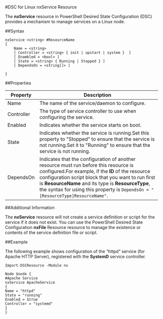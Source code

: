 #DSC for Linux nxService Resource

The **nxService** resource in PowerShell Desired State Configuration (DSC) provides a mechanism to manage services on a Linux node.

##Syntax

```
nxService <string> #ResourceName
{
    Name = <string>
    [ Controller = <string> { init | upstart | system }  ]
    [ Enambled = <bool> ]
    [ State = <string> { Running | Stopped } ]
    [ DependsOn = <string[]> ]

}
```

##Properties

| Property| Description|
|---|---|
| Name| The name of the service/daemon to configure.|
| Controller| The type of service controller to use when configuring the service.|
| Enabled| Indicates whether the service starts on boot.|
| State| Indicates whether the service is running.Set this property to "Stopped" to ensure that the service is not running.Set it to "Running" to ensure that the service is not running.|
| DependsOn| Indicates that the configuration of another resource must run before this resource is configured.For example, if the **ID** of the resource configuration script block that you want to run first is **ResourceName** and its type is **ResourceType**, the syntax for using this property is `DependsOn = "[ResourceType]ResourceName"`.|


##Additional Information

The **nxService** resource will not create a service definition or script for the service if it does not exist. You can use the PowerShell Desired State Configuration **nxFile** Resource resource to manage the existence or contents of the service definition file or script.

##Example

The following example shows configuration of the “httpd” service (for Apache HTTP Server), registered with the **SystemD** service controller.

```
Import-DSCResource -Module nx 

Node $node {
#Apache Service
nxService ApacheService 
{
Name = "httpd"
State = "running"
Enabled = $true
Controller = "systemd"
}
}
```




